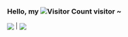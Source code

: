 ### Hello, my ![Visitor Count](https://profile-counter.glitch.me/Christmas/count.svg) visitor ~

<a><img align="center" src="https://github-readme-stats.vercel.app/api?username=Linyxxxxx&show_icons=true&include_all_commits=true&theme=buefy&hide_border=true"/></a> | <a><img align="center" src="https://github-readme-stats.vercel.app/api/top-langs/?username=Linyxxxxx&layout=compact&theme=buefy&hide_border=true" /></a>
